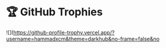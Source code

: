 # 🏆 GitHub Trophies
![](https://github-profile-trophy.vercel.app/?username=hammadxcm&theme=darkhub&no-frame=false&no